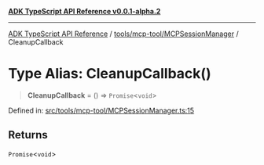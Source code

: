 [**ADK TypeScript API Reference v0.0.1-alpha.2**](../../../../README.md)

***

[ADK TypeScript API Reference](../../../../modules.md) / [tools/mcp-tool/MCPSessionManager](../README.md) / CleanupCallback

# Type Alias: CleanupCallback()

> **CleanupCallback** = () => `Promise`\<`void`\>

Defined in: [src/tools/mcp-tool/MCPSessionManager.ts:15](https://github.com/njraladdin/adk-typescript/blob/main/src/tools/mcp-tool/MCPSessionManager.ts#L15)

## Returns

`Promise`\<`void`\>
